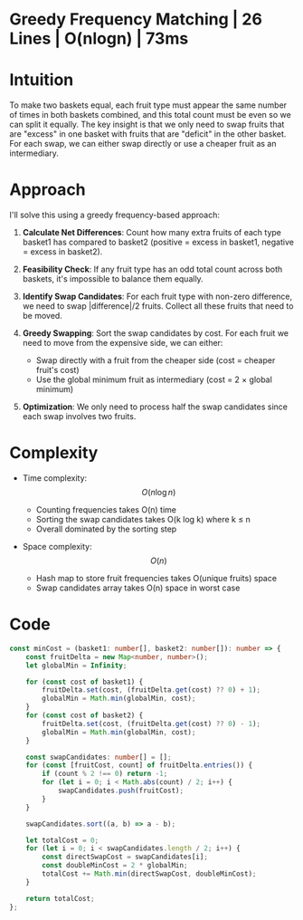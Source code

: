 # Greedy Frequency Matching | 26 Lines | O(nlogn) | 73ms

# Intuition
To make two baskets equal, each fruit type must appear the same number of times in both baskets combined, and this total count must be even so we can split it equally. The key insight is that we only need to swap fruits that are "excess" in one basket with fruits that are "deficit" in the other basket. For each swap, we can either swap directly or use a cheaper fruit as an intermediary.

# Approach
I'll solve this using a greedy frequency-based approach:

1. **Calculate Net Differences**: Count how many extra fruits of each type basket1 has compared to basket2 (positive = excess in basket1, negative = excess in basket2).

2. **Feasibility Check**: If any fruit type has an odd total count across both baskets, it's impossible to balance them equally.

3. **Identify Swap Candidates**: For each fruit type with non-zero difference, we need to swap |difference|/2 fruits. Collect all these fruits that need to be moved.

4. **Greedy Swapping**: Sort the swap candidates by cost. For each fruit we need to move from the expensive side, we can either:
   - Swap directly with a fruit from the cheaper side (cost = cheaper fruit's cost)  
   - Use the global minimum fruit as intermediary (cost = 2 × global minimum)

5. **Optimization**: We only need to process half the swap candidates since each swap involves two fruits.

# Complexity
- Time complexity: $$O(n \log n)$$
  - Counting frequencies takes O(n) time
  - Sorting the swap candidates takes O(k log k) where k ≤ n
  - Overall dominated by the sorting step

- Space complexity: $$O(n)$$
  - Hash map to store fruit frequencies takes O(unique fruits) space
  - Swap candidates array takes O(n) space in worst case

# Code
```typescript []
const minCost = (basket1: number[], basket2: number[]): number => {
    const fruitDelta = new Map<number, number>();
    let globalMin = Infinity;

    for (const cost of basket1) {
        fruitDelta.set(cost, (fruitDelta.get(cost) ?? 0) + 1);
        globalMin = Math.min(globalMin, cost);
    }
    for (const cost of basket2) {
        fruitDelta.set(cost, (fruitDelta.get(cost) ?? 0) - 1);
        globalMin = Math.min(globalMin, cost);
    }

    const swapCandidates: number[] = [];
    for (const [fruitCost, count] of fruitDelta.entries()) {
        if (count % 2 !== 0) return -1;
        for (let i = 0; i < Math.abs(count) / 2; i++) {
            swapCandidates.push(fruitCost);
        }
    }

    swapCandidates.sort((a, b) => a - b);

    let totalCost = 0;
    for (let i = 0; i < swapCandidates.length / 2; i++) {
        const directSwapCost = swapCandidates[i];
        const doubleMinCost = 2 * globalMin;
        totalCost += Math.min(directSwapCost, doubleMinCost);
    }

    return totalCost;
};
```